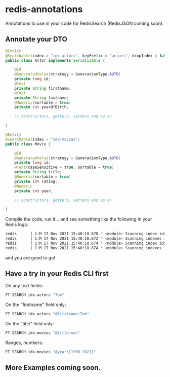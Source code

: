 # redis-annotations
Annotations to use in your code for RedisSearch (RedisJSON coming soon).

## Annotate your DTO
```java
@Entity
@Searchable(index = "idx-actors", keyPrefix = "actors", dropIndex = false)
public class Actor implements Serializable {

    @Id
    @GeneratedValue(strategy = GenerationType.AUTO)
    private long id;
    @Text
    private String firstname;
    @Text
    private String lastname;
    @Numeric(sortable = true)
    private int yearOfBirth;

    // constructors, getters, setters and so on

}

@Entity
@Searchable(index = "idx-movies")
public class Movie {

    @Id
    @GeneratedValue(strategy = GenerationType.AUTO)
    private long id;
    @Text(caseSensitive = true, sortable = true)
    private String title;
    @Numeric(sortable = true)
    private int rating;
    @Numeric
    private int year;

    // constructors, getters, setters and so on
    
}

```

Compile the code, run it... and see something like the following in your Redis logs:

```bash
redis      | 1:M 17 Nov 2021 15:40:18.670 * <module> Scanning index idx-actors in background
redis      | 1:M 17 Nov 2021 15:40:18.672 * <module> Scanning indexes in background: done (scanned=1)
redis      | 1:M 17 Nov 2021 15:40:18.674 * <module> Scanning index idx-movies in background
redis      | 1:M 17 Nov 2021 15:40:18.674 * <module> Scanning indexes in background: done (scanned=1)
```

and you are good to go!

## Have a try in your Redis CLI first

On any text fields:
```bash
FT.SEARCH idx-actors "Tom"
```

On the "firstname" field only:
```bash
FT.SEARCH idx-actors "@firstname:Tom"
```

On the "title" field only:
```bash
FT.SEARCH idx-movies "@title:man"
```

Ranges, numbers:
```bash
FT.SEARCH idx-movies "@year:[1990 2021]"
```

## More Examples coming soon.
